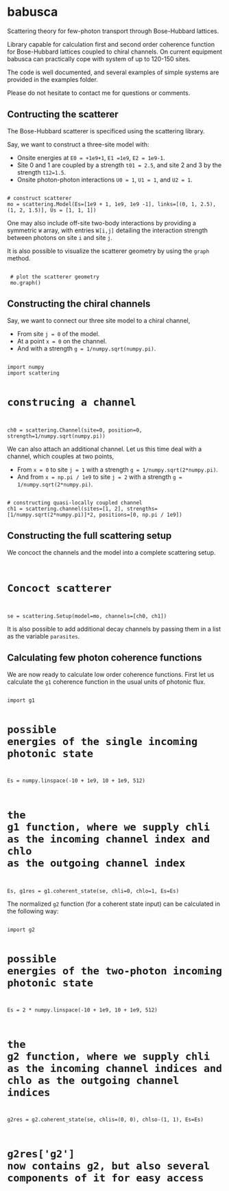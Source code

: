 # babusca

Scattering theory for few-photon transport through Bose-Hubbard lattices.

Library capable for calculation first and second order coherence function for Bose-Hubbard lattices coupled to chiral channels. On current equipment babusca can practically cope with system of up to 120-150 sites.

The code is well documented, and several examples of simple systems are provided in the examples folder.

Please do not hesitate to contact me for questions or comments. 

## Contructing the scatterer

The Bose-Hubbard scatterer is specificed using the scattering library.

Say, we want to construct a three-site model with:
- Onsite energies at ``E0 = +1e9+1``, ``E1 =1e9``, ``E2 = 1e9-1``. 
- Site 0 and 1 are coupled by a strength ``t01 = 2.5``, and site 2 and 3 by the strength ``t12=1.5``.
- Onsite photon-photon interactions ``U0 = 1``, ``U1 = 1``, and ``U2 = 1``.

<code>
# construct scatterer
mo = scattering.Model(Es=[1e9 + 1, 1e9, 1e9 -1], links=[(0, 1, 2.5), (1, 2, 1.5)], Us = [1, 1, 1])
</code>

One may also include off-site two-body interactions by providing a symmetric ``W`` array, with entries ``W[i,j]`` detailing the interaction strength between photons on site ``i`` and site ``j``.

It is also possible to visualize the scatterer geometry by using the ``graph`` method.

<code>
 # plot the scatterer geometry
 mo.graph()
</code>

## Constructing the chiral channels

Say, we want to connect our three site model to a chiral channel,
- From site ``j = 0`` of the model.
- At a point ``x = 0`` on the channel.
- And with a strength ``g = 1/numpy.sqrt(numpy.pi)``.

<code>
import numpy
import scattering

# construcing a channel
ch0 = scattering.Channel(site=0, position=0, strength=1/numpy.sqrt(numpy.pi))
</code>

We can also attach an additional channel. Let us this time deal with a channel, which couples at two points,
- From ``x = 0`` to site ``j = 1`` with a strength ``g = 1/numpy.sqrt(2*numpy.pi)``.
- And from ``x = np.pi / 1e9`` to site ``j = 2`` with a strength ``g = 1/numpy.sqrt(2*numpy.pi)``.

<code>
# constructing quasi-locally coupled channel
ch1 = scattering.channel(sites=[1, 2], strengths=[1/numpy.sqrt(2*numpy.pi)]*2, positions=[0, np.pi / 1e9])
</code>

## Constructing the full scattering setup

We concoct the channels and the model into a complete scattering setup.
<code>
# Concoct scatterer
se = scattering.Setup(model=mo, channels=[ch0, ch1])
</code>

It is also possible to add additional decay channels by passing them in a list as the variable ``parasites``.

## Calculating few photon coherence functions

We are now ready to calculate low order coherence functions. First let us calculate the ``g1`` coherence function in the usual units of photonic flux.

<code>
import g1

# possible energies of the single incoming photonic state
Es = numpy.linspace(-10 + 1e9, 10 + 1e9, 512)

# the g1 function, where we supply chli as the incoming channel index and chlo as the outgoing channel index
Es, g1res = g1.coherent_state(se, chli=0, chlo=1, Es=Es)
</code>

The normalized ``g2`` function (for a coherent state input) can be calculated in the following way:

<code>
import g2

# possible energies of the two-photon incoming photonic state
Es = 2 * numpy.linspace(-10 + 1e9, 10 + 1e9, 512)

# the g2 function, where we supply chli as the incoming channel indices and chlo as the outgoing channel indices
g2res = g2.coherent_state(se, chlis=(0, 0), chlso-(1, 1), Es=Es)

# g2res['g2'] now contains g2, but also several components of it for easy access
</code>
